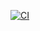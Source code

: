 [![CI](https://github.com/Saikumar4806/q6/actions/workflows/ci.yml/badge.svg)](https://github.com/Saikumar4806/q6/actions/workflows/ci.yml)
